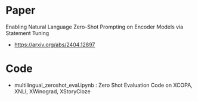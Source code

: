 # Paper

Enabling Natural Language Zero-Shot Prompting on Encoder Models via Statement Tuning
- https://arxiv.org/abs/2404.12897

# Code
- multilingual_zeroshot_eval.ipynb : Zero Shot Evaluation Code on XCOPA, XNLI, XWinograd, XStoryCloze
